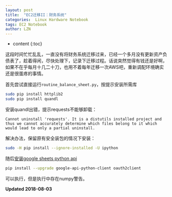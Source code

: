 ```yaml
---
layout: post
title:  "EC2迁移II：财务系统"
categories:  Linux Hardware Notebook
tags: EC2 Notebook
author: LZN
---
```


* content
{:toc}

这段时间忙忙乱乱，一直没有将财务系统迁移过来，已经一个多月没有更新资产负债表了，趁着得闲，尽快处理下，记录下迁移过程。话说突然觉得有钱还是好啊，如果不在乎每月十几二十刀，也用不着每年迁移一次AWS吧，重新调配环境确实还是很蛋疼的事情。

首先尝试直接运行`routine_balance_sheet.py`，按提示安装所需库

```bash
sudo pip install httplib2
sudo pip install quandl
```

安装quandl出错，提示requests不能够卸载：
```
Cannot uninstall 'requests'. It is a distutils installed project and thus we cannot accurately determine which files belong to it which would lead to only a partial uninstall.
```

解决办法，保留原有安全装包的情况下安装：
```bash
sudo -H pip install --ignore-installed -U ipython
```
随后[安装google sheets python api](https://developers.google.com/sheets/api/quickstart/python)
```bash
pip install --upgrade google-api-python-client oauth2client
```

可以执行，但是执行中存在numpy警告。

**Updated 2018-08-03**

